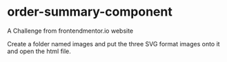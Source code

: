 # order-summary-component
A Challenge from frontendmentor.io website


Create a folder named images and put the three SVG format images onto it and open the html file.

